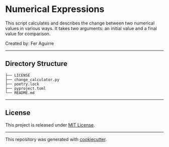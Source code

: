 # Numerical Expressions
This script calculates and describes the change between two numerical values in various ways. It takes two arguments: an initial value and a final value for comparison.

Created by: Fer Aguirre

---
## Directory Structure

```
├── LICENSE
├── change_calculator.py
├── poetry.lock
├── pyproject.toml
└── README.md
```
---

## License

This project is released under [MIT License](/LICENSE).

---

This repository was generated with [cookiecutter](https://github.com/cookiecutter/cookiecutter).